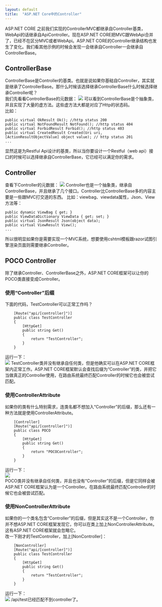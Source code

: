 ```yaml
---
layout: default
title:  "ASP.NET Core中的Controller"
---
```

ASP.NET CORE 之前我们实现的ControllerMVC都继承自Controller基类，WebApi的话继承自ApiController。现在ASP.NET CORE把MVC跟WebApi合并了，已经不在区分MVC或者WebApi。ASP.NET CORE的Controller继承结构也发生了变化。我们看其他示例的时候会发现一会继承自Controller一会继承自ControllerBase。
## ControllerBase
ControllerBase是Controller的基类。也就是说如果你基础自Controller，其实就是继承了ControllerBase。那什么时候该选择继承ControllerBase什么时候选择继承Controller呢？    
我们先看看ControllerBase的元数据：
![](https://s1.ax1x.com/2020/04/12/GLHxW8.md.png)
可以看到ControllerBase是个抽象类，并且实现了大量的虚方法。这些虚方法大都是对应了Http的状态码。   
比如：
```
public virtual OkResult Ok(); //http status 200
public virtual NotFoundResult NotFound(); //http status 404
public virtual ForbidResult Forbid(); //http status 403
public virtual CreatedResult Created(Uri uri, [ActionResultObjectValue] object value); // http status 201
...
```
显然这是为Restful Api设计的基类，所以当你要设计一个Restful（web api）接口的时候可以选择继承自ControllerBase，它已经可以满足你的需求。

## Controller
查看下Controller的元数据：
![](https://s1.ax1x.com/2020/04/12/GLqStx.md.png)
Controller也是一个抽象类，继承自ControllerBase，并且继承了几个接口。Controller比ControllerBase多的内容主要是一些跟MVC打交道的东西。
比如：viewbag、viewdata属性，Json、View方法等：    
```
public dynamic ViewBag { get; }
public ViewDataDictionary ViewData { get; set; }
public virtual JsonResult Json(object data);
public virtual ViewResult View();
...
```
所以很明显如果你是需要实现一个MVC系统，想要使用cshtml模板跟razor试图引擎渲染页面则需要继承Controller。

## POCO Controller
除了继承Controller、ControllerBase之外，ASP.NET CORE框架可以让你的POCO类直接变成Controller。

### 使用“Controller”后缀
下面的代码，TestController可以正常工作吗？
```
    [Route("api/[controller]")]
    public class TestController 
    {
        [HttpGet]
        public string Get()
        {
            return "TestController";
        }
    }
```
    
运行一下：   
![](https://s1.ax1x.com/2020/04/12/GLOFwd.png)
TestController类并没有继承自任何类，但是他确实可以在ASP.NET CORE框架内正常工作。ASP.NET CORE框架默认会查找后缀为“Controller”的类，并把它当做真正的Controller使用，在路由系统最终匹配Controller的时候它也会被尝试匹配。
### 使用ControllerAttribute
如果你的类有什么特别需求，连类名都不想加入“Controller”的后缀，那么还有一种方法就是使用ControllerAttribute。
```
    [Controller]
    [Route("api/[controller]")]
    public class POCO 
    {
        [HttpGet]
        public string Get()
        {
            return "POCOController";
        }
    }
```
    
运行一下：   
![](https://s1.ax1x.com/2020/04/12/GLOJf0.png)    
POCO类并没有继承自任何类，并且也没有“Controller”的后缀，但是它同样会被ASP.NET CORE框架认为是一个Controller。在路由系统最终匹配Controller的时候它也会被尝试匹配。
### 使用NonControllerAttribute
如果你的一个类名包含“Controller”的后缀，但是其实这不是一个Controller，你并不想ASP.NET CORE框架发现它，你可以在类上加上NonControllerAttribute。这有ASP.NET CORE框架就会忽略它。    
改一下刚才的TestController，加上[NonController]：
```
    [NonController]
    [Route("api/[controller]")]
    public class TestController 
    {
        [HttpGet]
        public string Get()
        {
            return "TestController";
        }
    }
```
运行一下：    
![](https://s1.ax1x.com/2020/04/12/GLX0v8.md.png)
/api/test已经匹配不到controller了。
